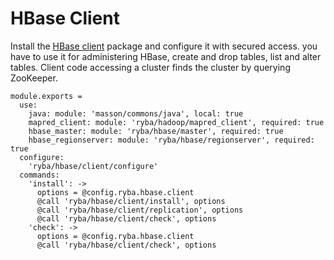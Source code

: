 
# HBase Client

Install the [HBase client](https://hbase.apache.org/apidocs/org/apache/hadoop/hbase/client/package-summary.html) package and configure it with secured access.
you have to use it for administering HBase, create and drop tables, list and alter tables.
Client code accessing a cluster finds the cluster by querying ZooKeeper.

    module.exports =
      use:
        java: module: 'masson/commons/java', local: true
        mapred_client: module: 'ryba/hadoop/mapred_client', required: true
        hbase_master: module: 'ryba/hbase/master', required: true
        hbase_regionserver: module: 'ryba/hbase/regionserver', required: true
      configure:
        'ryba/hbase/client/configure'
      commands:
        'install': ->
          options = @config.ryba.hbase.client
          @call 'ryba/hbase/client/install', options
          @call 'ryba/hbase/client/replication', options
          @call 'ryba/hbase/client/check', options
        'check': ->
          options = @config.ryba.hbase.client
          @call 'ryba/hbase/client/check', options
